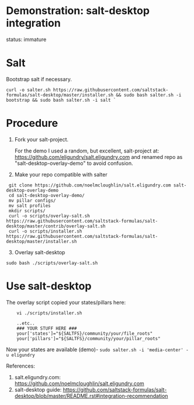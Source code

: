 # Demonstration: salt-desktop integration

status: immature

# Salt

Bootstrap salt if necessary.
```
curl -o salter.sh https://raw.githubusercontent.com/saltstack-formulas/salt-desktop/master/installer.sh && sudo bash salter.sh -i bootstrap && sudo bash salter.sh -i salt `
```

# Procedure

1. Fork your salt-project.
   
   For the demo I used a random, but excellent, salt-project at: https://github.com/eligundry/salt.eligundry.com and renamed repo as "salt-desktop-overlay-demo" to avoid confusion.

2. Make your repo compatible with salter
```
 git clone https://github.com/noelmcloughlin/salt.eligundry.com salt-desktop-overlay-demo
 cd salt-desktop-overlay-demo/
 mv pillar configs/
 mv salt profiles
 mkdir scripts/
 curl -o scripts/overlay-salt.sh https://raw.githubusercontent.com/saltstack-formulas/salt-desktop/master/contrib/overlay-salt.sh
 curl -o scripts/installer.sh https://raw.githubusercontent.com/saltstack-formulas/salt-desktop/master/installer.sh
```

3. Overlay salt-desktop
```
sudo bash ./scripts/overlay-salt.sh
```

# Use salt-desktop

The overlay script copied your states/pillars here:
```
    vi ./scripts/installer.sh

    ..etc..
    ### YOUR STUFF HERE ###
    your['states']="${SALTFS}/community/your/file_roots"
    your['pillars']="${SALTFS}/community/your/pillar_roots"
```

Now your states are available (demo)-
` sudo salter.sh -i 'media-center' -u eligundry `


References:
 1. salt.eligundry.com: https://github.com/noelmcloughlin/salt.eligundry.com
 2. salt-desktop guide: https://github.com/saltstack-formulas/salt-desktop/blob/master/README.rst#integration-recommendation
